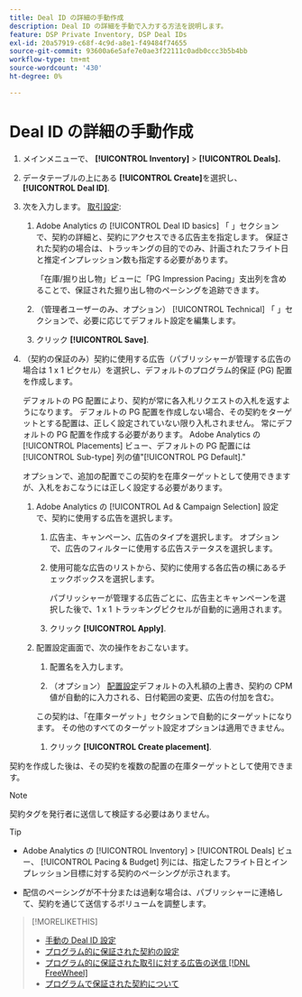 ```yaml
---
title: Deal ID の詳細の手動作成
description: Deal ID の詳細を手動で入力する方法を説明します。
feature: DSP Private Inventory, DSP Deal IDs
exl-id: 20a57919-c68f-4c9d-a8e1-f49484f74655
source-git-commit: 93600a6e5afe7e0ae3f22111c0adb0ccc3b5b4bb
workflow-type: tm+mt
source-wordcount: '430'
ht-degree: 0%

---
```


# Deal ID の詳細の手動作成

1. メインメニューで、 **[!UICONTROL Inventory]** > **[!UICONTROL Deals].**

1. データテーブルの上にある **[!UICONTROL Create]**&#x200B;を選択し、 **[!UICONTROL Deal ID]**.

1. 次を入力します。 [取引設定](deal-id-settings.md):

   1. Adobe Analytics の [!UICONTROL Deal ID basics] 「 」セクションで、契約の詳細と、契約にアクセスできる広告主を指定します。 保証された契約の場合は、トラッキングの目的でのみ、計画されたフライト日と推定インプレッション数も指定する必要があります。

      「在庫/掘り出し物」ビューに「PG Impression Pacing」支出列を含めることで、保証された掘り出し物のペーシングを追跡できます。

   1. （管理者ユーザーのみ、オプション） [!UICONTROL Technical] 「 」セクションで、必要に応じてデフォルト設定を編集します。

   1. クリック **[!UICONTROL Save]**.

1. （契約の保証のみ）契約に使用する広告（パブリッシャーが管理する広告の場合は 1 x 1 ピクセル）を選択し、デフォルトのプログラム的保証 (PG) 配置を作成します。

   デフォルトの PG 配置により、契約が常に各入札リクエストの入札を返すようになります。 デフォルトの PG 配置を作成しない場合、その契約をターゲットとする配置は、正しく設定されていない限り入札されません。 常にデフォルトの PG 配置を作成する必要があります。 Adobe Analytics の [!UICONTROL Placements] ビュー、デフォルトの PG 配置には [!UICONTROL Sub-type] 列の値&quot;[!UICONTROL PG Default].&quot;

   オプションで、追加の配置でこの契約を在庫ターゲットとして使用できますが、入札をおこなうには正しく設定する必要があります。

   1. Adobe Analytics の [!UICONTROL Ad & Campaign Selection] 設定で、契約に使用する広告を選択します。

      1. 広告主、キャンペーン、広告のタイプを選択します。 オプションで、広告のフィルターに使用する広告ステータスを選択します。

      1. 使用可能な広告のリストから、契約に使用する各広告の横にあるチェックボックスを選択します。

         パブリッシャーが管理する広告ごとに、広告主とキャンペーンを選択した後で、1 x 1 トラッキングピクセルが自動的に適用されます。

      1. クリック **[!UICONTROL Apply]**.

   1. 配置設定画面で、次の操作をおこないます。

      1. 配置名を入力します。

      1. （オプション） [配置設定](/help/dsp/campaign-management/placements/placement-settings.md)デフォルトの入札額の上書き、契約の CPM 値が自動的に入力される、日付範囲の変更、広告の付加を含む。

      この契約は、「在庫ターゲット」セクションで自動的にターゲットになります。 その他のすべてのターゲット設定オプションは適用できません。

      1. クリック **[!UICONTROL Create placement]**.

契約を作成した後は、その契約を複数の配置の在庫ターゲットとして使用できます。

>[!NOTE]
>
> 契約タグを発行者に送信して検証する必要はありません。

>[!TIP]
>
>* Adobe Analytics の [!UICONTROL Inventory] > [!UICONTROL Deals] ビュー、 [!UICONTROL Pacing & Budget] 列には、指定したフライト日とインプレッション目標に対する契約のペーシングが示されます。
>
>* 配信のペーシングが不十分または過剰な場合は、パブリッシャーに連絡して、契約を通じて送信するボリュームを調整します。

>[!MORELIKETHIS]
>
>* [手動の Deal ID 設定](deal-id-settings.md)
>* [プログラム的に保証された契約の設定](programmatic-guaranteed-set-up.md)
>* [プログラム的に保証された取引に対する広告の送信 [!DNL FreeWheel]](freewheel-submit.md)
>* [プログラムで保証された契約について](programmatic-guaranteed-about.md)
<!-- >* [Specify Placements and Ads for a Private Deal](deal-id-attach-placements.md)-->
